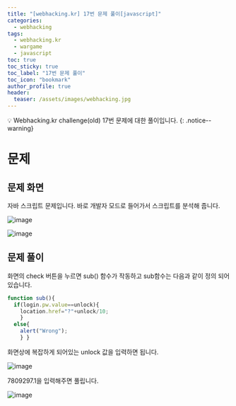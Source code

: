 ```yaml
---
title: "[webhacking.kr] 17번 문제 풀이[javascript]"
categories:
  - webhacking
tags:
  - webhacking.kr
  - wargame
  - javascript
toc: true
toc_sticky: true
toc_label: "17번 문제 풀이"
toc_icon: "bookmark"
author_profile: true
header:
  teaser: /assets/images/webhacking.jpg
---
```


💡 Webhacking.kr challenge(old) 17번 문제에 대한 풀이입니다.
{: .notice--warning}

# 문제
## 문제 화면
   자바 스크립트 문제입니다. 바로 개발자 모드로 들어가서 스크립트를 분석해 줍니다.

  ![image](https://user-images.githubusercontent.com/33647663/150755981-63c98ea5-21f2-4efd-8d73-d7519e73d665.png)

  ![image](https://user-images.githubusercontent.com/33647663/150756135-5ea28867-8729-4192-97b2-389d593320b7.png)
  

## 문제 풀이
   화면의 check 버튼을 누르면 sub() 함수가 작동하고 sub함수는 다음과 같이 정의 되어 있습니다.

  ```javascript
  function sub(){ 
    if(login.pw.value==unlock){ 
      location.href="?"+unlock/10; 
      } 
    else{ 
      alert("Wrong"); 
      } }

  ```

  화면상에 복잡하게 되어있는 unlock 값을 입력하면 됩니다. 

  ![image](https://user-images.githubusercontent.com/33647663/150756431-4094c113-b4c8-4c87-b2de-d48454eb17ea.png)

  7809297.1을 입력해주면 풀립니다.

  ![image](https://user-images.githubusercontent.com/33647663/150756603-65432785-99a3-423e-9342-0e449563ebcf.png)

  




 